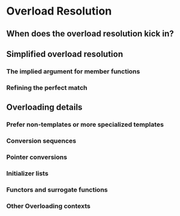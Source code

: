 # Overload Resolution

## When does the overload resolution kick in?

## Simplified overload resolution


### The implied argument for member functions

### Refining the perfect match

## Overloading details

### Prefer non-templates or more specialized templates

### Conversion sequences

### Pointer conversions

### Initializer lists

### Functors and surrogate functions

### Other Overloading contexts
